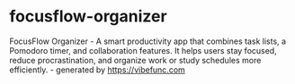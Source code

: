 # focusflow-organizer
FocusFlow Organizer - A smart productivity app that combines task lists, a Pomodoro timer, and collaboration features. It helps users stay focused, reduce procrastination, and organize work or study schedules more efficiently. - generated by https://vibefunc.com
